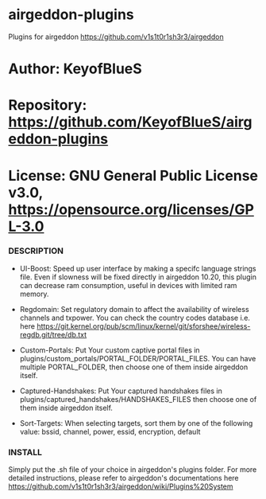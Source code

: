 # airgeddon-plugins
Plugins for airgeddon https://github.com/v1s1t0r1sh3r3/airgeddon

# Author:     KeyofBlueS
# Repository: https://github.com/KeyofBlueS/airgeddon-plugins
# License:    GNU General Public License v3.0, https://opensource.org/licenses/GPL-3.0

### DESCRIPTION

- UI-Boost:
Speed up user interface by making a specifc language strings file.
Even if slowness will be fixed directly in airgeddon 10.20, this plugin can decrease ram consumption, useful in devices with limited ram memory.

- Regdomain:
Set regulatory domain to affect the availability of wireless channels and txpower.
You can check the country codes database i.e. here https://git.kernel.org/pub/scm/linux/kernel/git/sforshee/wireless-regdb.git/tree/db.txt

- Custom-Portals:
Put Your custom captive portal files in plugins/custom_portals/PORTAL_FOLDER/PORTAL_FILES.
You can have multiple PORTAL_FOLDER, then choose one of them inside airgeddon itself.

- Captured-Handshakes:
Put Your captured handshakes files in plugins/captured_handshakes/HANDSHAKES_FILES
then choose one of them inside airgeddon itself.

- Sort-Targets:
When selecting targets, sort them by one of the following value:
bssid, channel, power, essid, encryption, default

### INSTALL
Simply put the .sh file of your choice in airgeddon's plugins folder.
For more detailed instructions, please refer to airgeddon's documentations here https://github.com/v1s1t0r1sh3r3/airgeddon/wiki/Plugins%20System
